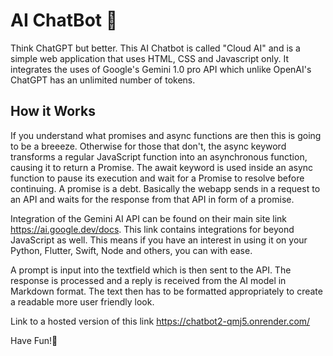 # AI ChatBot 🤖

Think ChatGPT but better. This AI Chatbot is called "Cloud AI" and is a simple web application that uses HTML, CSS and Javascript only. It integrates the uses of Google's Gemini 1.0 pro API which unlike OpenAI's ChatGPT has an unlimited number of tokens. 

## How it Works

If you understand what promises and async functions are then this is going to be a breeeze. Otherwise for those that don't, the async keyword transforms a regular JavaScript function into an asynchronous function, causing it to return a Promise. The await keyword is used inside an async function to pause its execution and wait for a Promise to resolve before continuing. A promise is a debt. Basically the webapp sends in a request to an API and waits for the response from that API in form of a promise. 

Integration of the Gemini AI API can be found on their main site link https://ai.google.dev/docs. This link contains integrations for beyond JavaScript as well. This means if you have an interest in using it on your Python, Flutter, Swift, Node and others, you can with ease. 

A prompt is input into the textfield which is then sent to the API. The response is processed and a reply is received from the AI model in Markdown format. The text then has to be formatted appropriately to create a readable more user friendly look.

Link to a hosted version of this link https://chatbot2-qmj5.onrender.com/

Have Fun!🫡
